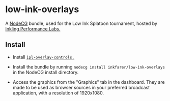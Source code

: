 # low-ink-overlays

A [NodeCG](http://github.com/nodecg/nodecg) bundle, used for the Low Ink Splatoon tournament, hosted by [Inkling Performance Labs.](https://iplabs.ink/)

## Install

- Install [`ipl-overlay-controls.`](https://github.com/inkfarer/ipl-overlay-controls)

- Install the bundle by running `nodecg install inkfarer/low-ink-overlays` in the NodeCG install directory.

- Access the graphics from the "Graphics" tab in the dashboard. They are made to be used as browser sources in your preferred broadcast application, with a resolution of 1920x1080.

